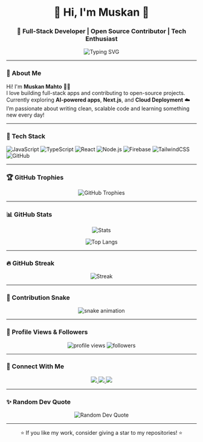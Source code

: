 <h1 align="center">💫 Hi, I'm Muskan 👋</h1>
<h3 align="center">🚀 Full-Stack Developer | Open Source Contributor | Tech Enthusiast</h3>

<p align="center">
  <img src="https://readme-typing-svg.herokuapp.com?font=Fira+Code&pause=1000&color=70A5FD&center=true&vCenter=true&width=500&lines=Full+Stack+Developer+💻;Open+Source+Contributor+🌍;AI+and+ML+Learner+🤖;Always+Learning+New+Things+🚀" alt="Typing SVG" />
</p>

---

### 💫 About Me

Hi! I'm **Muskan Mahto** 👩‍💻  
I love building full-stack apps and contributing to open-source projects.  
Currently exploring **AI-powered apps**, **Next.js**, and **Cloud Deployment** ☁️  
I’m passionate about writing clean, scalable code and learning something new every day!

---

### 🧠 Tech Stack

![JavaScript](https://img.shields.io/badge/JavaScript-F7DF1E?style=for-the-badge&logo=javascript&logoColor=black)
![TypeScript](https://img.shields.io/badge/TypeScript-3178C6?style=for-the-badge&logo=typescript&logoColor=white)
![React](https://img.shields.io/badge/React-20232A?style=for-the-badge&logo=react&logoColor=61DAFB)
![Node.js](https://img.shields.io/badge/Node.js-339933?style=for-the-badge&logo=nodedotjs&logoColor=white)
![Firebase](https://img.shields.io/badge/Firebase-ffca28?style=for-the-badge&logo=firebase&logoColor=black)
![TailwindCSS](https://img.shields.io/badge/Tailwind_CSS-38B2AC?style=for-the-badge&logo=tailwind-css&logoColor=white)
![GitHub](https://img.shields.io/badge/GitHub-181717?style=for-the-badge&logo=github&logoColor=white)

---

### 🏆 GitHub Trophies

<p align="center">
  <img src="https://github-profile-trophy.vercel.app/?username=Muskan121622&theme=tokyonight&no-frame=true&margin-w=10" alt="GitHub Trophies" />
</p>

---

### 📊 GitHub Stats

<p align="center">
  <img src="https://github-readme-stats.vercel.app/api?username=Muskan121622&show_icons=true&theme=tokyonight" alt="Stats" />
</p>

<p align="center">
  <img src="https://github-readme-stats.vercel.app/api/top-langs/?username=Muskan121622&layout=compact&theme=tokyonight" alt="Top Langs" />
</p>

---

### 🔥 GitHub Streak

<p align="center">
  <img src="https://github-readme-streak-stats.herokuapp.com/?user=Muskan121622&theme=tokyonight" alt="Streak" />
</p>

---

### 🐍 Contribution Snake

<p align="center">
  <img src="https://github.com/Muskan121622/Muskan121622/blob/output/github-contribution-grid-snake.svg" alt="snake animation" />
</p>

---

### 👀 Profile Views & Followers

<p align="center">
  <img src="https://komarev.com/ghpvc/?username=Muskan121622&label=Profile+Views&color=brightgreen&style=flat-square" alt="profile views"/>
  <img src="https://img.shields.io/github/followers/Muskan121622?style=social" alt="followers"/>
</p>

---

### 🤝 Connect With Me

<p align="center">
  <a href="https://www.linkedin.com/in/muskanmahto" target="_blank">
    <img src="https://img.shields.io/badge/LinkedIn-0077B5.svg?style=for-the-badge&logo=linkedin&logoColor=white"/>
  </a>
  <a href="mailto:muskanmahto@example.com">
    <img src="https://img.shields.io/badge/Email-D14836.svg?style=for-the-badge&logo=gmail&logoColor=white"/>
  </a>
  <a href="https://github.com/Muskan121622">
    <img src="https://img.shields.io/badge/GitHub-100000.svg?style=for-the-badge&logo=github&logoColor=white"/>
  </a>
</p>

---

### ✨ Random Dev Quote
<p align="center">
  <img src="https://quotes-github-readme.vercel.app/api?type=horizontal&theme=tokyonight" alt="Random Dev Quote" />
</p>

---

<p align="center">⭐ If you like my work, consider giving a star to my repositories! ⭐</p>


